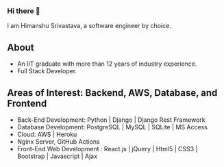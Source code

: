### Hi there 👋

I am Himanshu Srivastava, a software engineer by choice.

## About
- An IIT graduate with more than 12 years of industry experience.
- Full Stack Developer.

## Areas of Interest: Backend, AWS, Database, and Frontend

- Back-End Development: Python | Django | Django Rest Framework
- Database Development: PostgreSQL | MySQL | SQLite | MS Access
- Cloud: AWS | Heroku
- Nginx Server, GitHub Actions
- Front-End Web Development : React.js | jQuery | Html5 | CSS3 | Bootstrap | Javascript | Ajax

<!--
**himansrivastava/himansrivastava** is a ✨ _special_ ✨ repository because its `README.md` (this file) appears on your GitHub profile.

Here are some ideas to get you started:

- 🔭 I’m currently working on ...
- 🌱 I’m currently learning ...
- 👯 I’m looking to collaborate on ...
- 🤔 I’m looking for help with ...
- 💬 Ask me about ...
- 📫 How to reach me: ...
- 😄 Pronouns: ...
- ⚡ Fun fact: ...
-->

